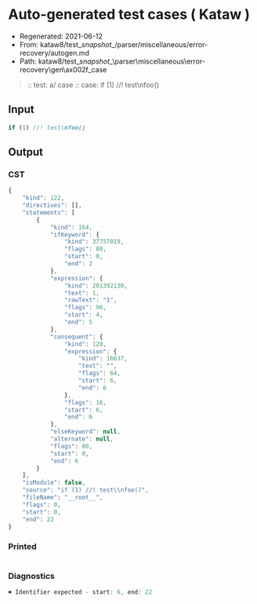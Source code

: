 # Auto-generated test cases ( Kataw )
- Regenerated: 2021-06-12
- From: kataw8/test\__snapshot__/parser/miscellaneous/error-recovery/autogen.md
- Path: kataw8/test\__snapshot__\parser\miscellaneous\error-recovery\gen\ax002f_case
> :: test: a/ case
> :: case: if (1) //! test\nfoo()
## Input

`````js
if (1) //! test\nfoo()
`````
## Output

### CST

```javascript
{
    "kind": 122,
    "directives": [],
    "statements": [
        {
            "kind": 164,
            "ifKeyword": {
                "kind": 37757019,
                "flags": 80,
                "start": 0,
                "end": 2
            },
            "expression": {
                "kind": 201392130,
                "text": 1,
                "rawText": "1",
                "flags": 96,
                "start": 4,
                "end": 5
            },
            "consequent": {
                "kind": 120,
                "expression": {
                    "kind": 16637,
                    "text": "",
                    "flags": 64,
                    "start": 6,
                    "end": 6
                },
                "flags": 16,
                "start": 6,
                "end": 6
            },
            "elseKeyword": null,
            "alternate": null,
            "flags": 80,
            "start": 0,
            "end": 6
        }
    ],
    "isModule": false,
    "source": "if (1) //! test\\nfoo()",
    "fileName": "__root__",
    "flags": 0,
    "start": 0,
    "end": 22
}
```

### Printed

```javascript

```

### Diagnostics

```javascript
✖ Identifier expected - start: 6, end: 22

```

